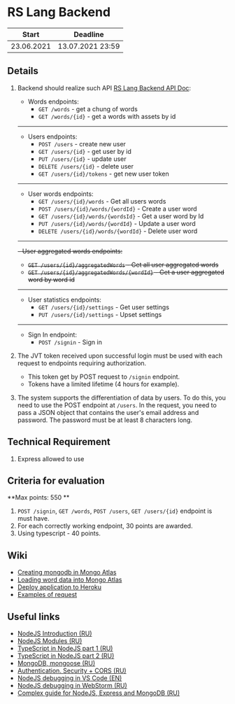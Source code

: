 # RS Lang Backend

| Start        | Deadline         |
| ------------ | ---------------- |
| 23.06.2021   | 13.07.2021 23:59 |

## Details
1. Backend should realize such API [RS Lang Backend API Doc](https://react-learnwords-example.herokuapp.com/doc/#):
   - Words endpoints:
     - ```GET /words``` - get a chung of words
     - ```GET /words/{id}``` - get a words with assets by id
   ------------------------------------------------------
   - Users endpoints:
     - ```POST /users``` - create new user
     - ```GET /users/{id}``` - get user by id
     - ```PUT /users/{id}``` - update user
     - ```DELETE /users/{id}``` - delete user
     - ```GET /users/{id}/tokens``` - get new user token
   ------------------------------------------------------
   - User words endpoints:
     - ```GET /users/{id}/words``` - Get all users words
     - ```POST /users/{id}/words/{wordId}``` - Create a user word
     - ```GET /users/{id}/words/{wordsId}``` - Get a user word by Id
     - ```PUT /users/{id}/words/{wordId}``` - Update a user word
     - ```DELETE /users/{id}/words/{wordId}``` - Delete user word
   ------------------------------------------------------
   <s>- User aggregated words endpoints:
     - ```GET /users/{id}/aggregatedWords``` - Get all user aggregated words
     - ```GET /users/{id}/aggregatedWords/{wordId}``` - Get a user aggregated word by word id</s>
   ------------------------------------------------------
   - User statistics endpoints:
     - ```GET /users/{id}/settings``` - Get user settings
     - ```PUT /users/{id}/settings``` - Upset settings
   ------------------------------------------------------
   - Sign In endpoint:
     - ```POST /signin``` - Sign in

2. The JVT token received upon successful login must be used with each request to endpoints requiring authorization. 
   - This token get by POST request to `/signin` endpoint.
   - Tokens have a limited lifetime (4 hours for example).
3. The system supports the differentiation of data by users. To do this, you need to use the POST endpoint at `/users`. In the request, you need to pass a JSON object that contains the user's email address and password. The password must be at least 8 characters long.

## Technical Requirement
1. Express allowed to use

## Criteria for evaluation
**Max points: 550 **

1. ```POST /signin```, ```GET /words```, ```POST /users```, ```GET /users/{id}``` endpoint is must have.
2. For each correctly working endpoint, 30 points are awarded.
3. Using typescript - 40 points.

## Wiki
 - [Creating mongodb in Mongo Atlas](https://github.com/rolling-scopes-school/react-rslang-be/wiki/%D0%A1%D0%BE%D0%B7%D0%B4%D0%B0%D0%BD%D0%B8%D0%B5-%D0%B1%D0%B0%D0%B7%D1%8B-mongodb-%D0%B2-Mongo-Atlas)
 - [Loading word data into Mongo Atlas](https://github.com/rolling-scopes-school/react-rslang-be/wiki/%D0%97%D0%B0%D0%B3%D1%80%D1%83%D0%B7%D0%BA%D0%B0-%D0%B4%D0%B0%D0%BD%D0%BD%D1%8B%D1%85-%D0%BE-%D1%81%D0%BB%D0%BE%D0%B2%D0%B0%D1%85-%D0%B2-Mongo-Atlas)
 - [Deploy application to Heroku](https://github.com/rolling-scopes-school/react-rslang-be/wiki/%D0%94%D0%B5%D0%BF%D0%BB%D0%BE%D0%B9-%D0%BF%D1%80%D0%B8%D0%BB%D0%BE%D0%B6%D0%B5%D0%BD%D0%B8%D1%8F-%D0%BD%D0%B0-Heroku)
 - [Examples of request](https://github.com/rolling-scopes-school/react-rslang-be/wiki/%D0%9F%D1%80%D0%B8%D0%BC%D0%B5%D1%80%D1%8B-%D0%B7%D0%B0%D0%BF%D1%80%D0%BE%D1%81%D0%BE%D0%B2-%D0%BA-API)

## Useful links
 - [NodeJS Introduction (RU)](https://www.youtube.com/watch?v=Bs3MUHB_o8U&list=PLzLiprpVuH8eLZd665rBTYaLRw7TONz7E&index=1)
 - [NodeJS Modules (RU)](https://www.youtube.com/watch?v=RXFOAqsWzFA&list=PLzLiprpVuH8eLZd665rBTYaLRw7TONz7E&index=2)
 - [TypeScript in NodeJS part 1 (RU)](https://www.youtube.com/watch?v=I_aTbZcH8Do&list=PLzLiprpVuH8eLZd665rBTYaLRw7TONz7E&index=9)
 - [TypeScript in NodeJS part 2 (RU)](https://www.youtube.com/watch?v=CegrbRXGw20&list=PLzLiprpVuH8eLZd665rBTYaLRw7TONz7E&index=10)
 - [MongoDB, mongoose (RU)](https://www.youtube.com/watch?v=Iyuf0GBgETs)
 - [Authentication. Security + CORS (RU)](https://www.youtube.com/watch?v=K0K4bCQAfUM)
 - [NodeJS debugging in VS Code (EN)](https://www.youtube.com/watch?v=2oFKNL7vYV8)
 - [NodeJS debugging in WebStorm (RU)](https://www.youtube.com/watch?v=5-YfjWaLj2w&t=301s)
 - [Complex guide for NodeJS, Express and MongoDB (RU)](https://metanit.com/web/nodejs/)
